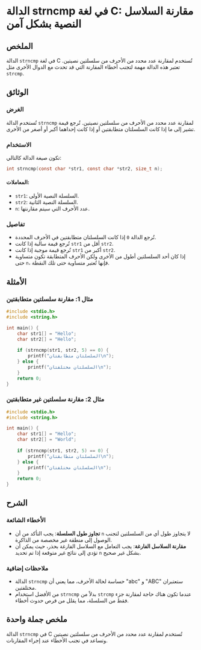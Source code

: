 <!--
Meta Description: # الدالة strncmp في لغة C: مقارنة السلاسل النصية بشكل آمن ## الملخص الدالة `strncmp` في لغة C تُستخدم لمقارنة عدد محدد من الأحرف من سلسلتين نصيتين. تع...
Meta Keywords: strncmp, الدالة, str1, str2, الأحرف
-->

# الدالة strncmp في لغة C: مقارنة السلاسل النصية بشكل آمن

## الملخص
الدالة `strncmp` في لغة C تُستخدم لمقارنة عدد محدد من الأحرف من سلسلتين نصيتين. تعتبر هذه الدالة مهمة لتجنب أخطاء المقارنة التي قد تحدث مع الدوال الأخرى مثل `strcmp`.

## الوثائق
### الغرض
تُستخدم الدالة `strncmp` لمقارنة عدد محدد من الأحرف من سلسلتين نصيتين. تُرجع قيمة تشير إلى ما إذا كانت السلسلتان متطابقتين أو إذا كانت إحداهما أكبر أو أصغر من الأخرى.

### الاستخدام
تكون صيغة الدالة كالتالي:
```c
int strncmp(const char *str1, const char *str2, size_t n);
```
#### المعاملات:
- `str1`: السلسلة النصية الأولى.
- `str2`: السلسلة النصية الثانية.
- `n`: عدد الأحرف التي سيتم مقارنتها.

### تفاصيل
- تُرجع الدالة `0` إذا كانت السلسلتان متطابقتين في الأحرف المحددة.
- تُرجع قيمة سالبة إذا كانت `str1` أقل من `str2`.
- تُرجع قيمة موجبة إذا كانت `str1` أكبر من `str2`.
- إذا كان أحد السلسلتين أطول من الأخرى ولكن الأحرف المتطابقة تكون متساوية حتى `n`، فإنها تُعتبر متساوية حتى تلك النقطة.

## الأمثلة
### مثال 1: مقارنة سلسلتين متطابقتين
```c
#include <stdio.h>
#include <string.h>

int main() {
    char str1[] = "Hello";
    char str2[] = "Hello";
    
    if (strncmp(str1, str2, 5) == 0) {
        printf("السلسلتان متطابقتان\n");
    } else {
        printf("السلسلتان مختلفتان\n");
    }
    return 0;
}
```

### مثال 2: مقارنة سلسلتين غير متطابقتين
```c
#include <stdio.h>
#include <string.h>

int main() {
    char str1[] = "Hello";
    char str2[] = "World";
    
    if (strncmp(str1, str2, 5) == 0) {
        printf("السلسلتان متطابقتان\n");
    } else {
        printf("السلسلتان مختلفتان\n");
    }
    return 0;
}
```

## الشرح
### الأخطاء الشائعة
- **تجاوز طول السلسلة**: يجب التأكد من أن `n` لا يتجاوز طول أي من السلسلتين لتجنب الوصول إلى منطقة غير مخصصة من الذاكرة.
- **مقارنة السلاسل الفارغة**: يجب التعامل مع السلاسل الفارغة بحذر، حيث يمكن أن تؤدي إلى نتائج غير متوقعة إذا تم تحديد `n` بشكل غير صحيح.

### ملاحظات إضافية
- الدالة `strncmp` حساسة لحالة الأحرف، مما يعني أن "abc" و "ABC" ستعتبران مختلفتين.
- من الأفضل استخدام `strncmp` بدلاً من `strcmp` عندما تكون هناك حاجة لمقارنة جزء فقط من السلسلة، مما يقلل من فرص حدوث أخطاء.

## ملخص جملة واحدة
الدالة `strncmp` في C تُستخدم لمقارنة عدد محدد من الأحرف من سلسلتين نصيتين وتساعد في تجنب الأخطاء عند إجراء المقارنات.